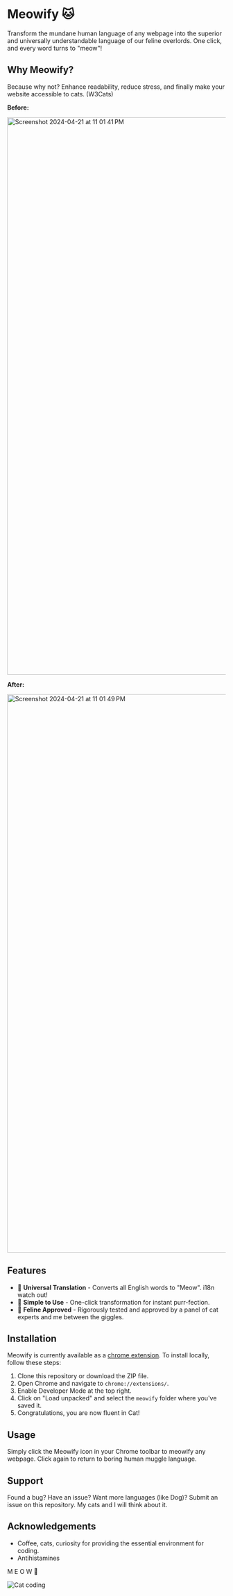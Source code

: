 # Meowify 🐱

Transform the mundane human language of any webpage into the superior and universally understandable language of our feline overlords. One click, and every word turns to "meow"!

## Why Meowify?

Because why not? Enhance readability, reduce stress, and finally make your website accessible to cats. (W3Cats)


**Before:**

<img width="1286" alt="Screenshot 2024-04-21 at 11 01 41 PM" src="https://github.com/NigelMarshal/meowify/assets/11574237/5f57546c-e3c9-45f1-9553-4803d61286c0">

**After:**

<img width="1288" alt="Screenshot 2024-04-21 at 11 01 49 PM" src="https://github.com/NigelMarshal/meowify/assets/11574237/13120877-d9b1-4ec7-81ae-2aa0ef0897bc">



## Features

- 🐾 **Universal Translation** - Converts all English words to "Meow". i18n watch out!
- 🐾 **Simple to Use** - One-click transformation for instant purr-fection.
- 🐾 **Feline Approved** - Rigorously tested and approved by a panel of cat experts and me between the giggles.

## Installation

Meowify is currently available as a [chrome extension](https://chromewebstore.google.com/detail/meowify/pafcljcamickajmfhgadcfflnennonop). To install locally, follow these steps:

1. Clone this repository or download the ZIP file.
2. Open Chrome and navigate to `chrome://extensions/`.
3. Enable Developer Mode at the top right.
4. Click on "Load unpacked" and select the `meowify` folder where you've saved it.
5. Congratulations, you are now fluent in Cat!

## Usage

Simply click the Meowify icon in your Chrome toolbar to meowify any webpage. Click again to return to boring human muggle language.

## Support

Found a bug? Have an issue? Want more languages (like Dog)? Submit an issue on this repository. My cats and I will think about it.

## Acknowledgements

- Coffee, cats, curiosity for providing the essential environment for coding.
- Antihistamines


M E O W 🐾

![Cat coding](https://media.giphy.com/media/v1.Y2lkPTc5MGI3NjExeG1kcnA5dDljYjVibmh3MzAxZ2hmY2R0aXVmcWp4ZTU1Z2Y2N3RocSZlcD12MV9pbnRlcm5hbF9naWZfYnlfaWQmY3Q9Zw/aNqEFrYVnsS52/giphy.gif)
